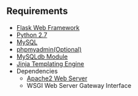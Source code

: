 <h2>Requirements</h2>
<ul>
  <li><a href="http://flask.pocoo.org/docs/0.11/installation/">Flask Web Framework</a></li>
  <li><a href="https://www.python.org/download/releases/2.7/">Python 2.7</a></li>
  <li><a href="http://dev.mysql.com/downloads/mysql/">MySQL</a></li>
  <li><a href="https://www.phpmyadmin.net/downloads/">phpmyadmin(Optional)</a></li>
  <li><a href="http://stackoverflow.com/questions/25865270/how-to-install-python-mysqldb-module-using-pip">MySQLdb Module</a></li>
  <li><a href="http://jinja.pocoo.org/docs/dev/intro/#installation">Jinja Templating Engine</a></li>
  <li>Dependencies
    <ul>
      <li><a href="https://httpd.apache.org">Apache2 Web Server</a></li>
      <li>WSGI Web Server Gateway Interface</li>
    </ul>
  </li>
</ul>
